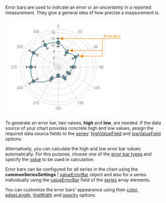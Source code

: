 Error bars are used to indicate an error or an uncertainty in a reported measurement. They give a general idea of how precise a measurement is.

![Error Bars](/images/ChartJS/Polar_ErrorBars.png)

To generate an error bar, two values, **high** and **low**, are needed. If the data source of your chart provides concrete high and low values, assign the required data source fields to the [series](/api-reference/20%20Data%20Visualization%20Widgets/17%20dxPolarChart/1%20Configuration/series '/Documentation/ApiReference/Data_Visualization_Widgets/dxPolarChart/Configuration/series/')' [highValueField](/api-reference/20%20Data%20Visualization%20Widgets/17%20dxPolarChart/5%20Series%20Types/CommonPolarChartSeries/valueErrorBar/highValueField.md '/Documentation/ApiReference/Data_Visualization_Widgets/dxPolarChart/Configuration/commonSeriesSettings/valueErrorBar/#highValueField') and [lowValueField](/api-reference/20%20Data%20Visualization%20Widgets/17%20dxPolarChart/5%20Series%20Types/CommonPolarChartSeries/valueErrorBar/lowValueField.md '/Documentation/ApiReference/Data_Visualization_Widgets/dxPolarChart/Configuration/commonSeriesSettings/valueErrorBar/#lowValueField') options.

Alternatively, you can calculate the high and low error bar values automatically. For this purpose, choose one of the [error bar types](/api-reference/20%20Data%20Visualization%20Widgets/17%20dxPolarChart/5%20Series%20Types/CommonPolarChartSeries/valueErrorBar/type.md '/Documentation/ApiReference/Data_Visualization_Widgets/dxPolarChart/Configuration/commonSeriesSettings/valueErrorBar/#type') and specify the [value](/api-reference/20%20Data%20Visualization%20Widgets/17%20dxPolarChart/5%20Series%20Types/CommonPolarChartSeries/valueErrorBar/value.md '/Documentation/ApiReference/Data_Visualization_Widgets/dxPolarChart/Configuration/commonSeriesSettings/valueErrorBar/#value') to be used in calculation.

Error bars can be configured for all series in the chart using the **commonSeriesSettings** | [valueErrorBar](/api-reference/20%20Data%20Visualization%20Widgets/17%20dxPolarChart/5%20Series%20Types/CommonPolarChartSeries/valueErrorBar '/Documentation/ApiReference/Data_Visualization_Widgets/dxPolarChart/Configuration/commonSeriesSettings/valueErrorBar/') object and also for a series individually using the [valueErrorBar](/api-reference/20%20Data%20Visualization%20Widgets/17%20dxPolarChart/5%20Series%20Types/CommonPolarChartSeries/valueErrorBar '/Documentation/ApiReference/Data_Visualization_Widgets/dxPolarChart/Configuration/series/valueErrorBar/') field of the [series](/api-reference/20%20Data%20Visualization%20Widgets/17%20dxPolarChart/1%20Configuration/series '/Documentation/ApiReference/Data_Visualization_Widgets/dxPolarChart/Configuration/series/') array elements.

You can customize the error bars' appearance using their [color](/api-reference/20%20Data%20Visualization%20Widgets/17%20dxPolarChart/5%20Series%20Types/CommonPolarChartSeries/valueErrorBar/color.md '/Documentation/ApiReference/Data_Visualization_Widgets/dxPolarChart/Configuration/commonSeriesSettings/valueErrorBar/#color'), [edgeLength](/api-reference/20%20Data%20Visualization%20Widgets/17%20dxPolarChart/5%20Series%20Types/CommonPolarChartSeries/valueErrorBar/edgeLength.md '/Documentation/ApiReference/Data_Visualization_Widgets/dxPolarChart/Configuration/commonSeriesSettings/valueErrorBar/#edgeLength'), [lineWidth](/api-reference/20%20Data%20Visualization%20Widgets/17%20dxPolarChart/5%20Series%20Types/CommonPolarChartSeries/valueErrorBar/lineWidth.md '/Documentation/ApiReference/Data_Visualization_Widgets/dxPolarChart/Configuration/commonSeriesSettings/valueErrorBar/#lineWidth') and [opacity](/api-reference/20%20Data%20Visualization%20Widgets/17%20dxPolarChart/5%20Series%20Types/CommonPolarChartSeries/valueErrorBar/opacity.md '/Documentation/ApiReference/Data_Visualization_Widgets/dxPolarChart/Configuration/commonSeriesSettings/valueErrorBar/#opacity') options.